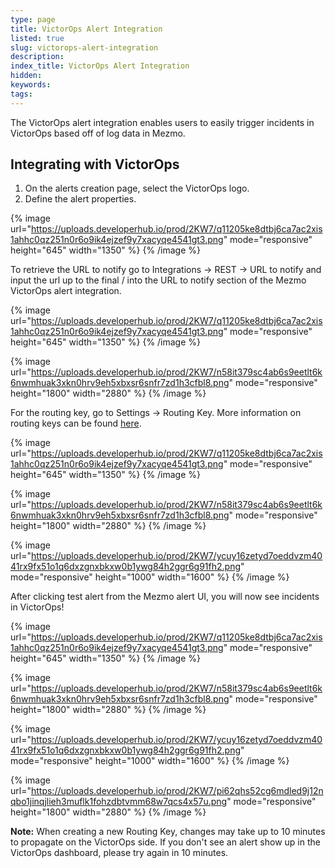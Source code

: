 ```yaml
---
type: page
title: VictorOps Alert Integration
listed: true
slug: victorops-alert-integration
description: 
index_title: VictorOps Alert Integration
hidden: 
keywords: 
tags: 
---
```


The VictorOps alert integration enables users to easily trigger incidents in VictorOps based off of log data in Mezmo.

## Integrating with VictorOps

1. On the alerts creation page, select the VictorOps logo. 
2. Define the alert properties.

{% image url="https://uploads.developerhub.io/prod/2KW7/q11205ke8dtbj6ca7ac2xis1ahhc0qz251n0r6o9ik4ejzef9y7xacyqe4541gt3.png" mode="responsive" height="645" width="1350" %}
{% /image %}

To retrieve the URL to notify go to Integrations -&gt; REST -&gt; URL to notify and input the url up to the final / into the URL to notify section of the Mezmo VictorOps alert integration.

{% image url="https://uploads.developerhub.io/prod/2KW7/q11205ke8dtbj6ca7ac2xis1ahhc0qz251n0r6o9ik4ejzef9y7xacyqe4541gt3.png" mode="responsive" height="645" width="1350" %}
{% /image %}

{% image url="https://uploads.developerhub.io/prod/2KW7/n58it379sc4ab6s9eetlt6k6nwmhuak3xkn0hrv9eh5xbxsr6snfr7zd1h3cfbl8.png" mode="responsive" height="1800" width="2880" %}
{% /image %}

For the routing key, go to Settings -&gt; Routing Key. More information on routing keys can be found [here](https://help.victorops.com/knowledge-base/routing-keys/#:~:text=%3E%3E%20Routing%20Keys.-,Creating%20Routing%20Keys%20in%20VictorOps,Escalation%20Policy%20for%20a%20team).

{% image url="https://uploads.developerhub.io/prod/2KW7/q11205ke8dtbj6ca7ac2xis1ahhc0qz251n0r6o9ik4ejzef9y7xacyqe4541gt3.png" mode="responsive" height="645" width="1350" %}
{% /image %}

{% image url="https://uploads.developerhub.io/prod/2KW7/n58it379sc4ab6s9eetlt6k6nwmhuak3xkn0hrv9eh5xbxsr6snfr7zd1h3cfbl8.png" mode="responsive" height="1800" width="2880" %}
{% /image %}

{% image url="https://uploads.developerhub.io/prod/2KW7/ycuy16zetyd7oeddvzm4041rx9fx51o1q6dxzgnxbkxw0b1ywg84h2ggr6g91fh2.png" mode="responsive" height="1000" width="1600" %}
{% /image %}

After clicking test alert from the Mezmo alert UI, you will now see incidents in VictorOps!

{% image url="https://uploads.developerhub.io/prod/2KW7/q11205ke8dtbj6ca7ac2xis1ahhc0qz251n0r6o9ik4ejzef9y7xacyqe4541gt3.png" mode="responsive" height="645" width="1350" %}
{% /image %}

{% image url="https://uploads.developerhub.io/prod/2KW7/n58it379sc4ab6s9eetlt6k6nwmhuak3xkn0hrv9eh5xbxsr6snfr7zd1h3cfbl8.png" mode="responsive" height="1800" width="2880" %}
{% /image %}

{% image url="https://uploads.developerhub.io/prod/2KW7/ycuy16zetyd7oeddvzm4041rx9fx51o1q6dxzgnxbkxw0b1ywg84h2ggr6g91fh2.png" mode="responsive" height="1000" width="1600" %}
{% /image %}

{% image url="https://uploads.developerhub.io/prod/2KW7/pi62qhs52cg6mdled9j12nqbo1jinqjlieh3muflk1fohzdbtvmm68w7qcs4x57u.png" mode="responsive" height="1800" width="2880" %}
{% /image %}

**Note:** When creating a new Routing Key, changes may take up to 10 minutes to propagate on the VictorOps side. If you don't see an alert show up in the VictorOps dashboard, please try again in 10 minutes.